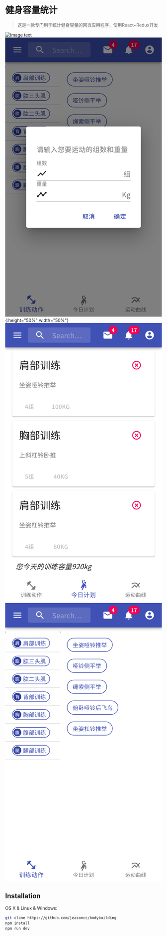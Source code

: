 # 健身容量统计
> 这是一款专门用于统计健身容量的网页应用程序，使用React+Redux开发


![Image text](https://github.com/jeasoncc/bodybuilding/blob/master/introduce/screenShort/2.png)
![Image text](https://github.com/jeasoncc/bodybuilding/blob/master/introduce/screenShort/1.png){:height="50%" width="50%"}
![Image text](https://github.com/jeasoncc/bodybuilding/blob/master/introduce/screenShort/3.png) <!-- .element height="50%" width="50%" -->
![Image text](https://github.com/jeasoncc/bodybuilding/blob/master/introduce/screenShort/4.png)




## Installation

OS X & Linux & Windows:

```sh
git clone https://github.com/jeasoncc/bodybuilding
npm install
npm run dev
```


